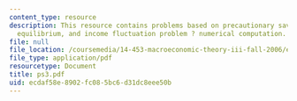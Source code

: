 ```yaml
---
content_type: resource
description: This resource contains problems based on precautionary savings in general
  equilibrium, and income fluctuation problem ? numerical computation.
file: null
file_location: /coursemedia/14-453-macroeconomic-theory-iii-fall-2006/ecdaf58e8902fc085bc6d31dc8eee50b_ps3.pdf
file_type: application/pdf
resourcetype: Document
title: ps3.pdf
uid: ecdaf58e-8902-fc08-5bc6-d31dc8eee50b
---
```

